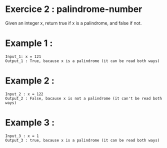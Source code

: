 # Exercice 2 : palindrome-number

Given an integer x, return true if x is a palindrome, and false if not.

# Example 1 : 

    Input_1: x = 121 
    Output_1 : True, bacause x is a palindrome (it can be read both ways) 

# Example 2 : 
    
    Input_2 : x = 122 
    Output_2 : False, bacause x is not a palindrome (it can't be read both ways)

# Example 3 : 
    
    Input_3 : x = 1 
    Output_3 : true, bacause x is a palindrome (it can be read both ways)
